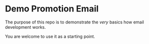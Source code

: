# Demo Promotion Email

The purpose of this repo is to demonstrate the *very* basics how email development works.

You are welcome to use it as a starting point.
